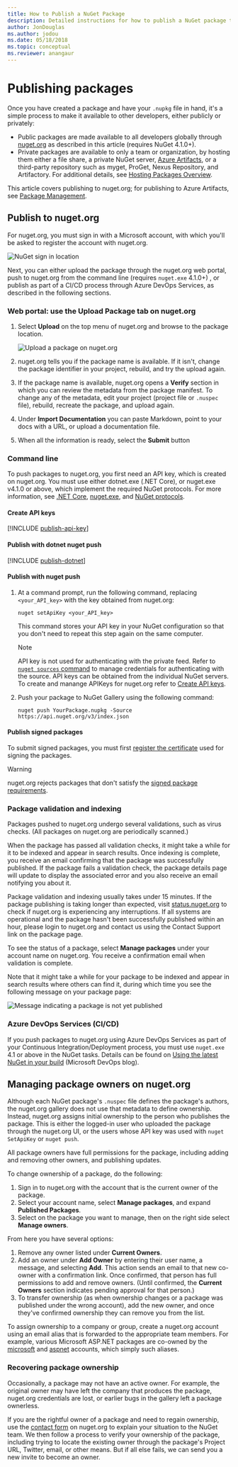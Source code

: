 ```yaml
---
title: How to Publish a NuGet Package
description: Detailed instructions for how to publish a NuGet package to nuget.org or private feeds, and how to manage package ownership on nuget.org.
author: JonDouglas
ms.author: jodou
ms.date: 05/18/2018
ms.topic: conceptual
ms.reviewer: anangaur
---
```


# Publishing packages

Once you have created a package and have your `.nupkg` file in hand, it's a simple process to make it available to other developers, either publicly or privately:

- Public packages are made available to all developers globally through [nuget.org](https://www.nuget.org/packages/manage/upload) as described in this article (requires NuGet 4.1.0+).
- Private packages are available to only a team or organization, by hosting them either a file share, a private NuGet server, [Azure Artifacts](https://www.visualstudio.com/docs/package/nuget/publish), or a third-party repository such as myget, ProGet, Nexus Repository, and Artifactory. For additional details, see [Hosting Packages Overview](../hosting-packages/overview.md).

This article covers publishing to nuget.org; for publishing to Azure Artifacts, see [Package Management](https://www.visualstudio.com/docs/package/nuget/publish).

## Publish to nuget.org

For nuget.org, you must sign in with a Microsoft account, with which you'll be asked to register the account with nuget.org.

![NuGet sign in location](media/publish_NuGetSignIn.png)

Next, you can either upload the package through the nuget.org web portal, push to nuget.org from the command line (requires `nuget.exe` 4.1.0+) , or publish as part of a CI/CD process through Azure DevOps Services, as described in the following sections.

### Web portal: use the Upload Package tab on nuget.org

1. Select **Upload** on the top menu of nuget.org and browse to the package location.

    ![Upload a package on nuget.org](media/publish_UploadYourPackage.PNG)

1. nuget.org tells you if the package name is available. If it isn't, change the package identifier in your project, rebuild, and try the upload again.

1. If the package name is available, nuget.org opens a **Verify** section in which you can review the metadata from the package manifest. To change any of the metadata, edit your project (project file or `.nuspec` file), rebuild, recreate the package, and upload again.

1. Under **Import Documentation** you can paste Markdown, point to your docs with a URL, or upload a documentation file.

1. When all the information is ready, select the **Submit** button

### Command line

To push packages to nuget.org, you first need an API key, which is created on nuget.org. You must use either dotnet.exe (.NET Core), or nuget.exe v4.1.0 or above, which implement the required NuGet protocols.
For more information, see [.NET Core](/dotnet/core/install/), [nuget.exe](https://www.nuget.org/downloads), and [NuGet protocols](../api/nuget-protocols.md).

#### Create API keys

[!INCLUDE [publish-api-key](../quickstart/includes/publish-api-key.md)]

#### Publish with dotnet nuget push

[!INCLUDE [publish-dotnet](../quickstart/includes/publish-dotnet.md)]

#### Publish with nuget push

1. At a command prompt, run the following command, replacing `<your_API_key>` with the key obtained from nuget.org:

    ```cli
    nuget setApiKey <your_API_key>
    ```

    This command stores your API key in your NuGet configuration so that you don't need to repeat this step again on the same computer.

    > [!NOTE]
    > API key is not used for authenticating with the private feed. Refer to [`nuget sources` command](../reference/cli-reference/cli-ref-sources.md) to manage credentials for authenticating with the source.
    > API keys can be obtained from the individual NuGet servers. To create and manange APIKeys for nuget.org refer to [Create API keys](#create-api-keys).

1. Push your package to NuGet Gallery using the following command:

    ```cli
    nuget push YourPackage.nupkg -Source https://api.nuget.org/v3/index.json
    ```

#### Publish signed packages

To submit signed packages, you must first [register the certificate](../create-packages/Sign-a-Package.md#register-the-certificate-on-nugetorg) used for signing the packages. 

> [!Warning]
> nuget.org rejects packages that don't satisfy the [signed package requirements](../reference/Signed-Packages-Reference.md#signature-requirements-on-nugetorg).

### Package validation and indexing

Packages pushed to nuget.org undergo several validations, such as virus checks. (All packages on nuget.org are periodically scanned.)

When the package has passed all validation checks, it might take a while for it to be indexed and appear in search results. Once indexing is complete, you receive an email confirming that the package was successfully published. If the package fails a validation check, the package details page will update to display the associated error and you also receive an email notifying you about it.

Package validation and indexing usually takes under 15 minutes. If the package publishing is taking longer than expected, visit [status.nuget.org](https://status.nuget.org/) to check if nuget.org is experiencing any interruptions. If all systems are operational and the package hasn't been successfully published within an hour, please login to nuget.org and contact us using the Contact Support link on the package page.

To see the status of a package, select **Manage packages** under your account name on nuget.org. You receive a confirmation email when validation is complete.

Note that it might take a while for your package to be indexed and appear in search results where others can find it, during which time you see the following message on your package page:

![Message indicating a package is not yet published](media/publish_NotYetIndexed.png)

### Azure DevOps Services (CI/CD)

If you push packages to nuget.org using Azure DevOps Services as part of your Continuous Integration/Deployment process, you must use `nuget.exe` 4.1 or above in the NuGet tasks. Details can be found on [Using the latest NuGet in your build](https://blogs.msdn.microsoft.com/devops/2017/09/29/using-the-latest-nuget-in-your-build/) (Microsoft DevOps blog).

## Managing package owners on nuget.org

Although each NuGet package's `.nuspec` file defines the package's authors, the nuget.org gallery does not use that metadata to define ownership. Instead, nuget.org assigns initial ownership to the person who publishes the package. This is either the logged-in user who uploaded the package through the nuget.org UI, or the users whose API key was used with `nuget SetApiKey` or `nuget push`.

All package owners have full permissions for the package, including adding and removing other owners, and publishing updates.

To change ownership of a package, do the following:

1. Sign in to nuget.org with the account that is the current owner of the package.
1. Select your account name, select **Manage packages**, and expand **Published Packages**.
1. Select on the package you want to manage, then on the right side select **Manage owners**.

From here you have several options:

1. Remove any owner listed under **Current Owners**.
1. Add an owner under **Add Owner** by entering their user name, a message, and selecting **Add**. This action sends an email to that new co-owner with a confirmation link. Once confirmed, that person has full permissions to add and remove owners. (Until confirmed, the **Current Owners** section indicates pending approval for that person.)
1. To transfer ownership (as when ownership changes or a package was published under the wrong account), add the new owner, and once they've confirmed ownership they can remove you from the list.

To assign ownership to a company or group, create a nuget.org account using an email alias that is forwarded to the appropriate team members. For example, various Microsoft ASP.NET packages are co-owned by the [microsoft](https://nuget.org/profiles/microsoft) and [aspnet](https://nuget.org/profiles/aspnet) accounts, which simply such aliases.

### Recovering package ownership

Occasionally, a package may not have an active owner. For example, the original owner may have left the company that produces the package, nuget.org credentials are lost, or earlier bugs in the gallery left a package ownerless.

If you are the rightful owner of a package and need to regain ownership, use the [contact form](https://www.nuget.org/policies/Contact) on nuget.org to explain your situation to the NuGet team. We then follow a process to verify your ownership of the package, including trying to locate the existing owner through the package's Project URL, Twitter, email, or other means. But if all else fails, we can send you a new invite to become an owner.
